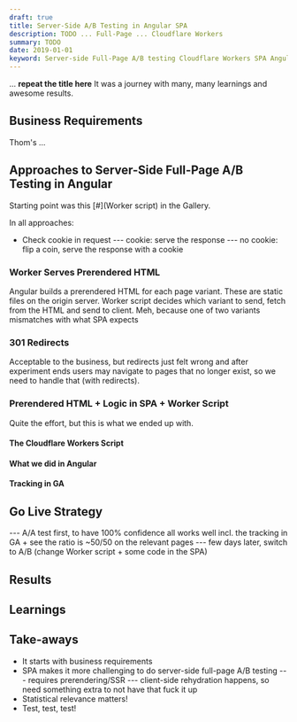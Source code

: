 ```yaml
---
draft: true
title: Server-Side A/B Testing in Angular SPA
description: TODO ... Full-Page ... Cloudflare Workers 
summary: TODO
date: 2019-01-01
keyword: Server-side Full-Page A/B testing Cloudflare Workers SPA Angular
---
```


... **repeat the title here**
It was a journey with many, many learnings and awesome results.

## Business Requirements
Thom's ...

## Approaches to Server-Side Full-Page A/B Testing in Angular

Starting point was this [#](Worker script) in the Gallery.

In all approaches:
- Check cookie in request
--- cookie: serve the response
--- no cookie: flip a coin, serve the response with a cookie

### Worker Serves Prerendered HTML
Angular builds a prerendered HTML for each page variant. 
These are static files on the origin server.
Worker script decides which variant to send, fetch from the HTML and send to client.
Meh, because one of two variants mismatches with what SPA expects

### 301 Redirects
Acceptable to the business, but redirects just felt wrong and after experiment ends users may navigate to pages that no longer exist, so we need to handle that (with redirects).

### Prerendered HTML + Logic in SPA + Worker Script
Quite the effort, but this is what we ended up with.

#### The Cloudflare Workers Script

#### What we did in Angular


#### Tracking in GA


## Go Live Strategy
--- A/A test first, to have 100% confidence all works well incl. the tracking in GA + see the ratio is ~50/50 on the relevant pages
--- few days later, switch to A/B (change Worker script + some code in the SPA) 

## Results

## Learnings

## Take-aways

- It starts with business requirements
- SPA makes it more challenging to do server-side full-page A/B testing
--- requires prerendering/SSR
--- client-side rehydration happens, so need something extra to not have that fuck it up
- Statistical relevance matters!
- Test, test, test!


